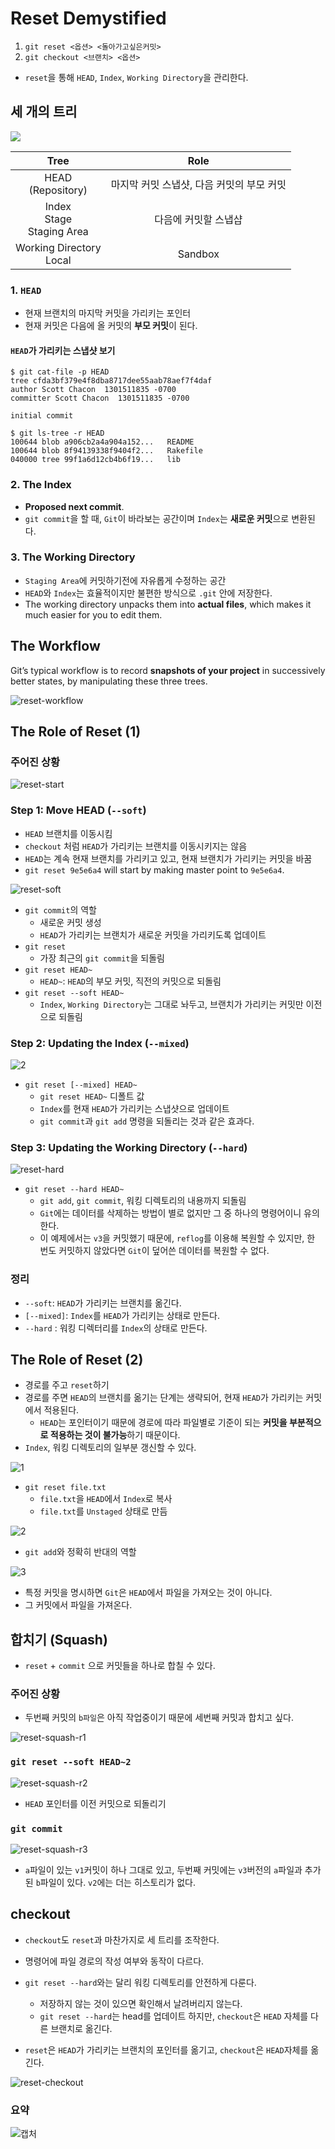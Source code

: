 # Reset Demystified

1. `git reset <옵션> <돌아가고싶은커밋>`
2. `git checkout <브랜치> <옵션>`

- `reset`을 통해 `HEAD`, `Index`, `Working Directory`을 관리한다.

## 세 개의 트리

![](https://user-images.githubusercontent.com/76730867/166095470-833ed40c-6f5d-4966-9010-b004ccf4e47a.png)

|              Tree              |                   Role                    |
| :----------------------------: | :---------------------------------------: |
|     HEAD <br>(Repository)      | 마지막 커밋 스냅샷, 다음 커밋의 부모 커밋 |
| Index<br>Stage<br>Staging Area |           다음에 커밋할 스냅샵            |
|   Working Directory<br>Local   |                  Sandbox                  |

### 1. `HEAD`

- 현재 브랜치의 마지막 커밋을 가리키는 포인터
- 현재 커밋은 다음에 올 커밋의 **부모 커밋**이 된다.

#### `HEAD`가 가리키는 스냅샷 보기

```
$ git cat-file -p HEAD
tree cfda3bf379e4f8dba8717dee55aab78aef7f4daf
author Scott Chacon  1301511835 -0700
committer Scott Chacon  1301511835 -0700

initial commit

$ git ls-tree -r HEAD
100644 blob a906cb2a4a904a152...   README
100644 blob 8f94139338f9404f2...   Rakefile
040000 tree 99f1a6d12cb4b6f19...   lib
```

### 2. The Index

- **Proposed next commit**.
- `git commit`을 할 때, `Git`이 바라보는 공간이며 `Index`는 **새로운 커밋**으로 변환된다.

### 3. The Working Directory

- `Staging Area`에 커밋하기전에 자유롭게 수정하는 공간
- `HEAD`와 `Index`는 효율적이지만 불편한 방식으로 `.git` 안에 저장한다.
- The working directory unpacks them into **actual files**, which makes it much easier for you to edit them.

## The Workflow

Git’s typical workflow is to record **snapshots of your project** in successively better states, by manipulating these three trees.

![reset-workflow](https://user-images.githubusercontent.com/76730867/165687344-a8a1e99f-6961-4321-b85e-ddedfac6a471.png)

## The Role of Reset (1)

### 주어진 상황

![reset-start](https://user-images.githubusercontent.com/76730867/165687670-01e39076-44dd-4f8a-90bb-339602e093fe.png)

### Step 1: Move HEAD (`--soft`)

- `HEAD` 브랜치를 이동시킴
- `checkout` 처럼 `HEAD`가 가리키는 브랜치를 이동시키지는 않음
- `HEAD`는 계속 현재 브랜치를 가리키고 있고, 현재 브랜치가 가리키는 커밋을 바꿈
- `git reset 9e5e6a4` will start by making master point to `9e5e6a4`.

![reset-soft](https://user-images.githubusercontent.com/76730867/165688044-46e23f8f-a41a-4e30-9c9e-27148004b047.png)

- `git commit`의 역할
  - 새로운 커밋 생성
  - `HEAD`가 가리키는 브랜치가 새로운 커밋을 가리키도록 업데이트
- `git reset`
  - 가장 최근의 `git commit`을 되돌림
- `git reset HEAD~`
  - `HEAD~`: `HEAD`의 부모 커밋, 직전의 커밋으로 되돌림
- `git reset --soft HEAD~`
  - `Index`, `Working Directory`는 그대로 놔두고, 브랜치가 가리키는 커밋만 이전으로 되돌림

### Step 2: Updating the Index (`--mixed`)

![2](https://user-images.githubusercontent.com/76730867/165688586-2ad85f6f-eab7-4fe0-88f6-23c913ba6000.png)

- `git reset [--mixed] HEAD~`
  - `git reset HEAD~` 디폴트 값
  - `Index`를 현재 `HEAD`가 가리키는 스냅샷으로 업데이트
  - `git commit`과 `git add` 명령을 되돌리는 것과 같은 효과다.

### Step 3: Updating the Working Directory (`--hard`)

![reset-hard](https://user-images.githubusercontent.com/76730867/166129873-7836b5b5-10b7-436c-9dfb-b5da091190fd.png)

- `git reset --hard HEAD~`
  - `git add`, `git commit`, 워킹 디렉토리의 내용까지 되돌림
  - `Git`에는 데이터를 삭제하는 방법이 별로 없지만 그 중 하나의 명령어이니 유의한다.
  - 이 예제에서는 `v3`을 커밋했기 때문에, `reflog`를 이용해 복원할 수 있지만, 한 번도 커밋하지 않았다면 `Git`이 덮어쓴 데이터를 복원할 수 없다.

### 정리

- `--soft`: `HEAD`가 가리키는 브랜치를 옮긴다.
- `[--mixed]`: `Index`를 `HEAD`가 가리키는 상태로 만든다.
- `--hard` : 워킹 디렉터리를 `Index`의 상태로 만든다.

## The Role of Reset (2)

- 경로를 주고 `reset`하기
- 경로를 주면 `HEAD`의 브랜치를 옮기는 단계는 생략되어, 현재 `HEAD`가 가리키는 커밋에서 적용된다.
  - `HEAD`는 포인터이기 때문에 경로에 따라 파일별로 기준이 되는 **커밋을 부분적으로 적용하는 것이 불가능**하기 때문이다.
- `Index`, 워킹 디렉토리의 일부분 갱신할 수 있다.

![1](https://user-images.githubusercontent.com/76730867/166130187-75b27d11-3466-44d3-8bdc-f1060c9e8453.png)

- `git reset file.txt `
  - `file.txt`을 `HEAD`에서 `Index`로 복사
  - `file.txt`를 `Unstaged` 상태로 만듬

![2](https://user-images.githubusercontent.com/76730867/166130189-17616245-ac82-4243-b5d3-36d302f530da.png)

- `git add`와 정확히 반대의 역할

![3](https://user-images.githubusercontent.com/76730867/166130193-a922bae8-2362-417a-adde-07d220b4a176.png)

- 특정 커밋을 명시하면 `Git`은 `HEAD`에서 파일을 가져오는 것이 아니다.
- 그 커밋에서 파일을 가져온다.

## 합치기 (Squash)

- `reset` + `commit` 으로 커밋들을 하나로 합칠 수 있다.

### 주어진 상황

- 두번째 커밋의 `b파일`은 아직 작업중이기 때문에 세번째 커밋과 합치고 싶다.

![reset-squash-r1](https://user-images.githubusercontent.com/76730867/166130472-5c52ed17-6f07-4b27-a170-f1ce58c3bcea.png)

### `git reset --soft HEAD~2`

![reset-squash-r2](https://user-images.githubusercontent.com/76730867/166130491-d85e79ff-3db7-4574-b562-84f8bb1c8d31.png)

- `HEAD` 포인터를 이전 커밋으로 되돌리기

### `git commit`

![reset-squash-r3](https://user-images.githubusercontent.com/76730867/166130492-9751dab4-7447-4f12-8734-140231b4fe19.png)

- `a`파일이 있는 `v1`커밋이 하나 그대로 있고, 두번째 커밋에는 `v3`버전의 `a`파일과 추가된 `b`파일이 있다. `v2`에는 더는 히스토리가 없다.

## checkout

- `checkout`도 `reset`과 마찬가지로 세 트리를 조작한다.
- 명령어에 파일 경로의 작성 여부와 동작이 다르다.

- `git reset --hard`와는 달리 워킹 디렉토리를 안전하게 다룬다.
  - 저장하지 않는 것이 있으면 확인해서 날려버리지 않는다.
  - `git reset --hard`는 head를 업데이트 하지만, `checkout`은 `HEAD` 자체를 다른 브랜치로 옮긴다.
- `reset`은 `HEAD`가 가리키는 브랜치의 포인터를 옮기고, `checkout`은 `HEAD`자체를 옮긴다.

![reset-checkout](https://user-images.githubusercontent.com/76730867/166132729-00927187-75e5-4427-bf67-4a5e3ef642c0.png)

### 요약

![캡처](https://user-images.githubusercontent.com/76730867/166132733-2f1f51f2-2f1d-46ea-a65d-9a14d555892a.PNG)
